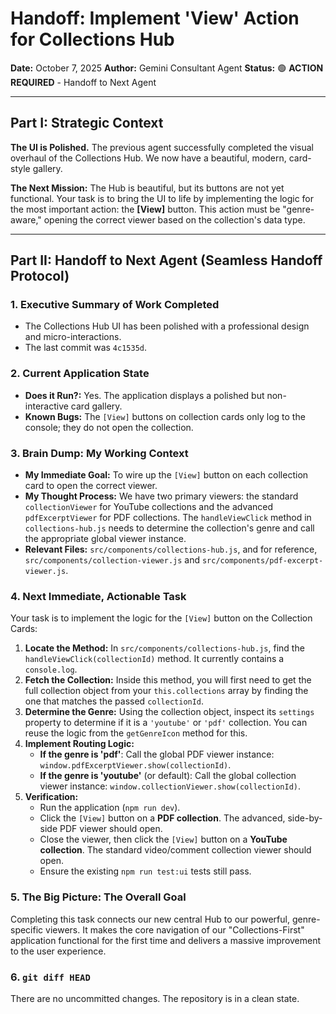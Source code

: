 # Handoff: Implement 'View' Action for Collections Hub

**Date:** October 7, 2025
**Author:** Gemini Consultant Agent
**Status:** 🟢 **ACTION REQUIRED** - Handoff to Next Agent

---

## Part I: Strategic Context

**The UI is Polished.** The previous agent successfully completed the visual overhaul of the Collections Hub. We now have a beautiful, modern, card-style gallery.

**The Next Mission:** The Hub is beautiful, but its buttons are not yet functional. Your task is to bring the UI to life by implementing the logic for the most important action: the **[View]** button. This action must be "genre-aware," opening the correct viewer based on the collection's data type.

---

## Part II: Handoff to Next Agent (Seamless Handoff Protocol)

### 1. Executive Summary of Work Completed

-   The Collections Hub UI has been polished with a professional design and micro-interactions.
-   The last commit was `4c1535d`.

### 2. Current Application State

-   **Does it Run?:** Yes. The application displays a polished but non-interactive card gallery.
-   **Known Bugs:** The `[View]` buttons on collection cards only log to the console; they do not open the collection.

### 3. Brain Dump: My Working Context

-   **My Immediate Goal:** To wire up the `[View]` button on each collection card to open the correct viewer.
-   **My Thought Process:** We have two primary viewers: the standard `collectionViewer` for YouTube collections and the advanced `pdfExcerptViewer` for PDF collections. The `handleViewClick` method in `collections-hub.js` needs to determine the collection's genre and call the appropriate global viewer instance.
-   **Relevant Files:** `src/components/collections-hub.js`, and for reference, `src/components/collection-viewer.js` and `src/components/pdf-excerpt-viewer.js`.

### 4. Next Immediate, Actionable Task

Your task is to implement the logic for the `[View]` button on the Collection Cards:

1.  **Locate the Method:** In `src/components/collections-hub.js`, find the `handleViewClick(collectionId)` method. It currently contains a `console.log`.
2.  **Fetch the Collection:** Inside this method, you will first need to get the full collection object from your `this.collections` array by finding the one that matches the passed `collectionId`.
3.  **Determine the Genre:** Using the collection object, inspect its `settings` property to determine if it is a `'youtube'` or `'pdf'` collection. You can reuse the logic from the `getGenreIcon` method for this.
4.  **Implement Routing Logic:**
    -   **If the genre is 'pdf'**: Call the global PDF viewer instance: `window.pdfExcerptViewer.show(collectionId)`.
    -   **If the genre is 'youtube'** (or default): Call the global collection viewer instance: `window.collectionViewer.show(collectionId)`.
5.  **Verification:**
    -   Run the application (`npm run dev`).
    -   Click the `[View]` button on a **PDF collection**. The advanced, side-by-side PDF viewer should open.
    -   Close the viewer, then click the `[View]` button on a **YouTube collection**. The standard video/comment collection viewer should open.
    -   Ensure the existing `npm run test:ui` tests still pass.

### 5. The Big Picture: The Overall Goal

Completing this task connects our new central Hub to our powerful, genre-specific viewers. It makes the core navigation of our "Collections-First" application functional for the first time and delivers a massive improvement to the user experience.

### 6. `git diff HEAD`

There are no uncommitted changes. The repository is in a clean state.
